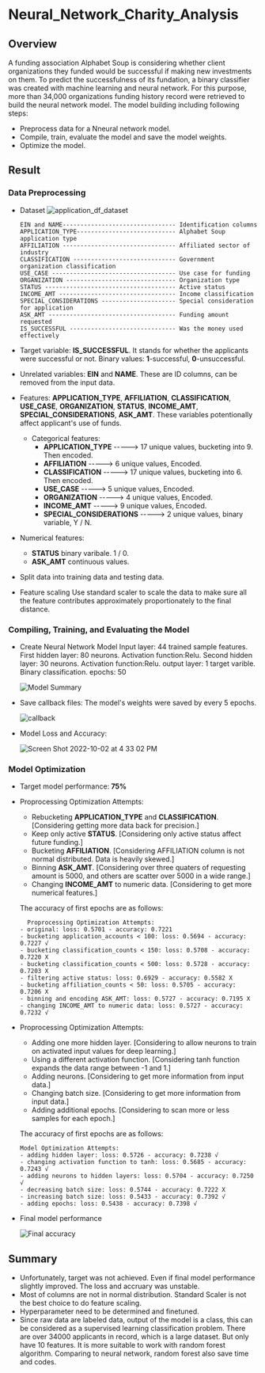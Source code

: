 # Neural_Network_Charity_Analysis
## Overview
A funding association Alphabet Soup is considering whether client organizations they funded would be successful if making new investments on them. To predict the successfulness of its fundation, a binary classifier was created with machine learning and neural network. For this purpose, more than 34,000 organizations funding history record were retrieved to build the neural network model. The model building including following steps:
- Preprocess data for a Nneural network model.
- Compile, train, evaluate the model and save the model weights.
- Optimize the model.


## Result
### Data Preprocessing
- Dataset 
   ![application_df_dataset](https://user-images.githubusercontent.com/105877888/193479397-4c2bc777-f207-4497-a121-c174f0c38fe6.png) 
    ```
    EIN and NAME-------------------------------- Identification columns
    APPLICATION_TYPE---------------------------- Alphabet Soup application type
    AFFILIATION -------------------------------- Affiliated sector of industry
    CLASSIFICATION ----------------------------- Government organization classification
    USE_CASE ----------------------------------- Use case for funding
    ORGANIZATION ------------------------------- Organization type
    STATUS ------------------------------------- Active status
    INCOME_AMT --------------------------------- Income classification
    SPECIAL_CONSIDERATIONS --------------------- Special consideration for application
    ASK_AMT ------------------------------------ Funding amount requested
    IS_SUCCESSFUL ------------------------------ Was the money used effectively
    ```

- Target variable: 
  **IS_SUCCESSFUL**.
  It stands for whether the applicants were successful or not.
  Binary values: **1**-successful, **0**-unsuccessful. 
- Unrelated variables:
  **EIN** and **NAME**.
  These are ID columns, can be removed from the input data.
- Features: 
  **APPLICATION_TYPE**, **AFFILIATION**, **CLASSIFICATION**, **USE_CASE**, **ORGANIZATION**, **STATUS**, **INCOME_AMT**, 
  **SPECIAL_CONSIDERATIONS**, **ASK_AMT**. These variables potentionally affect applicant's use of funds.
  - Categorical features:
    - **APPLICATION_TYPE** ----->  17 unique values, bucketing into 9. Then encoded.
    - **AFFILIATION** -----> 6 unique values, Encoded.
    - **CLASSIFICATION** -----> 17 unique values, bucketing into 6. Then encoded.
    - **USE_CASE** -----> 5 unique values, Encoded.
    - **ORGANIZATION** -----> 4 unique values, Encoded.
    - **INCOME_AMT** -----> 9 unique values, Encoded.
    - **SPECIAL_CONSIDERATIONS** -----> 2 unique values, binary variable, Y / N.

 - Numerical features:   
    - **STATUS**                     binary varibale. 1 / 0.
    - **ASK_AMT**                    continuous values.
    
 - Split data into training data and testing data.
 - Feature scaling
   Use standard scaler to scale the data to make sure all the feature contributes approximately proportionately to the final distance. 

### Compiling, Training, and Evaluating the Model
- Create Neural Network Model
  Input layer: 44 trained sample features.
  First hidden layer: 80 neurons. Activation function:Relu.
  Second hidden layer: 30 neurons. Activation function:Relu.
  output layer: 1 target varible. Binary classification.
  epochs: 50 
  
  ![Model Summary](https://user-images.githubusercontent.com/105877888/193480994-e3e74314-8d84-49dd-8a97-4507880137d6.png)
  
- Save callback files:
  The model's weights were saved by every 5 epochs.
  
  ![callback](https://user-images.githubusercontent.com/105877888/193481297-a27080f8-1011-49cd-8492-6b574748ad1f.png)

- Model Loss and Accuracy:

  ![Screen Shot 2022-10-02 at 4 33 02 PM](https://user-images.githubusercontent.com/105877888/193481263-19fdc30d-c93a-4b9c-ae4a-cd113e89b32c.png)
 
### Model Optimization
- Target model performance: **75%** 

- Proprocessing Optimization Attempts: 
   - Rebucketing **APPLICATION_TYPE** and **CLASSIFICATION**.[Considering getting more data back for precision.]
   - Keep only active **STATUS**. [Considering only active status affect future funding.]
   - Bucketing **AFFILIATION**. [Considering AFFILIATION column is not normal distributed. Data is heavily skewed.]
   - Binning **ASK_AMT**. [Considering over three quaters of requesting amount is 5000, and others are scatter over 5000 in a wide range.]
   - Changing **INCOME_AMT** to numeric data. [Considering to get more numerical features.]

   The accuracy of first epochs are as follows:
   ```
     Proprocessing Optimization Attempts: 
   - original: loss: 0.5701 - accuracy: 0.7221 
   - bucketing application_accounts < 100: loss: 0.5694 - accuracy: 0.7227 √
   - bucketing classification_counts < 150: loss: 0.5708 - accuracy: 0.7220 X
   - bucketing classification_counts < 500: loss: 0.5728 - accuracy: 0.7203 X
   - filtering active status: loss: 0.6929 - accuracy: 0.5582 X
   - bucketing affiliation_counts < 50: loss: 0.5705 - accuracy: 0.7206 X
   - binning and encoding ASK_AMT: loss: 0.5727 - accuracy: 0.7195 X
   - changing INCOME_AMT to numeric data: loss: 0.5727 - accuracy: 0.7232 √
   ```
  
- Proprocessing Optimization Attempts: 
   - Adding one more hidden layer. [Considering to allow neurons to train on activated input values for deep learning.]
   - Using a different activation function. [Considering tanh function expands the data range between -1 and 1.]
   - Adding neurons. [Considering to get more information from input data.]
   - Changing batch size. [Considering to get more information from input data.]
   - Adding additional epochs. [Considering to scan more or less samples for each epoch.]

   The accuracy of first epochs are as follows:
   ```
   Model Optimization Attempts: 
   - adding hidden layer: loss: 0.5726 - accuracy: 0.7238 √
   - changing activation function to tanh: loss: 0.5685 - accuracy: 0.7243 √
   - adding neurons to hidden layers: loss: 0.5704 - accuracy: 0.7250 √
   - decreasing batch size: loss: 0.5744 - accuracy: 0.7222 X
   - increasing batch size: loss: 0.5433 - accuracy: 0.7392 √
   - adding epochs: loss: 0.5438 - accuracy: 0.7398 √
   ```  
- Final model performance

  ![Final accuracy](https://user-images.githubusercontent.com/105877888/193483480-b5b4ea3a-966f-48b6-ae51-490f7a22e6d5.png)

## Summary
- Unfortunately, target was not achieved. Even if final model performance slightly improved. The loss and accruary was unstable. 
- Most of columns are not in normal distribution. Standard Scaler is not the best choice to do feature scaling.
- Hyperparameter need to be determined and finetuned.
- Since raw data are labeled data, output of the model is a class, this can be considered as a supervised learning classification problem. There are over 34000 applicants in record, which is a large dataset. But only have 10 features. It is more suitable to work with random forest algorithm. Comparing to neural network, random forest also save time and codes.

